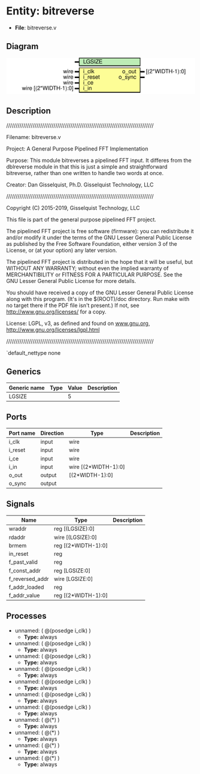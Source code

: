 # Entity: bitreverse

- **File**: bitreverse.v
## Diagram

![Diagram](bitreverse.svg "Diagram")
## Description

//////////////////////////////////////////////////////////////////////////////

 Filename:	bitreverse.v

 Project:	A General Purpose Pipelined FFT Implementation

 Purpose:	This module bitreverses a pipelined FFT input.  It differes
		from the dblreverse module in that this is just a simple and
	straightforward bitreverse, rather than one written to handle two
	words at once.


 Creator:	Dan Gisselquist, Ph.D.
		Gisselquist Technology, LLC

//////////////////////////////////////////////////////////////////////////////

 Copyright (C) 2015-2019, Gisselquist Technology, LLC

 This file is part of the general purpose pipelined FFT project.

 The pipelined FFT project is free software (firmware): you can redistribute
 it and/or modify it under the terms of the GNU Lesser General Public License
 as published by the Free Software Foundation, either version 3 of the
 License, or (at your option) any later version.

 The pipelined FFT project is distributed in the hope that it will be useful,
 but WITHOUT ANY WARRANTY; without even the implied warranty of
 MERCHANTIBILITY or FITNESS FOR A PARTICULAR PURPOSE.  See the GNU Lesser
 General Public License for more details.

 You should have received a copy of the GNU Lesser General Public License
 along with this program.  (It's in the $(ROOT)/doc directory.  Run make
 with no target there if the PDF file isn't present.)  If not, see
 <http://www.gnu.org/licenses/> for a copy.

 License:	LGPL, v3, as defined and found on www.gnu.org,
		http://www.gnu.org/licenses/lgpl.html


//////////////////////////////////////////////////////////////////////////////


`default_nettype	none


## Generics

| Generic name | Type | Value | Description |
| ------------ | ---- | ----- | ----------- |
| LGSIZE       |      | 5     |             |
## Ports

| Port name | Direction | Type                 | Description |
| --------- | --------- | -------------------- | ----------- |
| i_clk     | input     | wire                 |             |
|  i_reset  | input     | wire                 |             |
|  i_ce     | input     | wire                 |             |
| i_in      | input     | wire	[(2*WIDTH-1):0] |             |
| o_out     | output    | [(2*WIDTH-1):0]      |             |
| o_sync    | output    |                      |             |
## Signals

| Name            | Type                | Description |
| --------------- | ------------------- | ----------- |
| wraddr          | reg	[(LGSIZE):0]    |             |
| rdaddr          | wire [(LGSIZE):0]   |             |
| brmem           | reg	[(2*WIDTH-1):0] |             |
| in_reset        | reg                 |             |
| f_past_valid    | reg                 |             |
| f_const_addr    | reg	[LGSIZE:0]      |             |
| f_reversed_addr | wire [LGSIZE:0]     |             |
| f_addr_loaded   | reg                 |             |
| f_addr_value    | reg	[(2*WIDTH-1):0] |             |
## Processes
- unnamed: ( @(posedge i_clk) )
  - **Type:** always
- unnamed: ( @(posedge i_clk) )
  - **Type:** always
- unnamed: ( @(posedge i_clk) )
  - **Type:** always
- unnamed: ( @(posedge i_clk) )
  - **Type:** always
- unnamed: ( @(posedge i_clk) )
  - **Type:** always
- unnamed: ( @(posedge i_clk) )
  - **Type:** always
- unnamed: ( @(posedge i_clk) )
  - **Type:** always
- unnamed: ( @(*) )
  - **Type:** always
- unnamed: ( @(*) )
  - **Type:** always
- unnamed: ( @(*) )
  - **Type:** always
- unnamed: ( @(*) )
  - **Type:** always

